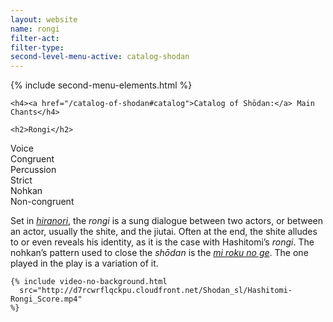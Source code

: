 ```yaml
---
layout: website
name: rongi
filter-act:
filter-type:
second-level-menu-active: catalog-shodan
---
```


{% include second-menu-elements.html %}

<main class="page-content">
  <div class="text-container">

    <h4><a href="/catalog-of-shodan#catalog">Catalog of Shōdan:</a> Main Chants</h4>

    <h2>Rongi</h2>

  <div class="introductory-table">
    <div class="introductory-table__element">
      <div class="introductory-table__term">Voice</div>
      <div class="introductory-table__definition">Congruent</div>
    </div>
    <div class="introductory-table__element">
      <div class="introductory-table__term">Percussion</div>
      <div class="introductory-table__definition">Strict</div>
    </div>
    <div class="introductory-table__element">
      <div class="introductory-table__term">Nohkan</div>
      <div class="introductory-table__definition">Non-congruent</div>
    </div>
  </div>

  <p>Set in <a href="/music/voices#Hiranori" target="_blank"><em>hiranori</em></a>, the <em>rongi</em> is a sung dialogue between two actors, or between an actor, usually the shite, and the jiutai. Often at the end, the shite alludes to or even reveals his identity, as it is the case with Hashitomi’s <em>rongi</em>.
  The nohkan’s pattern used to close the <em>shōdan</em> is the <a href="/music/nohkan/Mirokunoge" target="_blank"><em>mi roku no ge</em></a>. The one played in the play is a variation of it.</p>

    {% include video-no-background.html
      src="http://d7rcwrflqckpu.cloudfront.net/Shodan_sl/Hashitomi-Rongi_Score.mp4"
    %}
</div>
</main>
